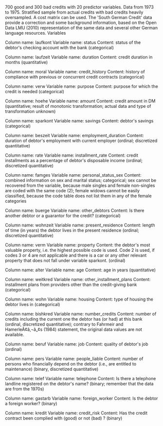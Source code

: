 700 good and 300 bad credits with 20 predictor variables. Data from 1973 to 1975. Stratified sample from actual credits with bad credits heavily oversampled. A cost matrix can be used.
The 'South German Credit' data provide a correction and some background information, based on the Open Data LMU (2010) representation of the same data and several other German language resources.
Variables 

Column name: laufkont
Variable name: status
Content: status of the debtor's checking account with the bank (categorical)

Column name: laufzeit
Variable name: duration
Content: credit duration in months (quantitative)

Column name: moral
Variable name: credit_history
Content: history of compliance with previous or concurrent credit contracts (categorical)

Column name: verw
Variable name: purpose
Content: purpose for which the credit is needed (categorical)

Column name: hoehe
Variable name: amount
Content: credit amount in DM (quantitative; result of monotonic transformation; actual data and type of
transformation unknown)

Column name: sparkont
Variable name: savings
Content: debtor's savings (categorical)

Column name: beszeit
Variable name: employment_duration
Content: duration of debtor's employment with current employer (ordinal; discretized quantitative)

Column name: rate
Variable name: installment_rate
Content: credit installments as a percentage of debtor's disposable income (ordinal; discretized quantitative)

Column name: famges
Variable name: personal_status_sex
Content: combined information on sex and marital status; categorical; sex cannot be recovered from the
variable, because male singles and female non-singles are coded with the same code (2); female widows cannot
be easily classified, because the code table does not list them in any of the female categories

Column name: buerge
Variable name: other_debtors
Content: Is there another debtor or a guarantor for the credit? (categorical)

Column name: wohnzeit
Variable name: present_residence
Content: length of time (in years) the debtor lives in the present residence (ordinal; discretized quantitative)

Column name: verm
Variable name: property
Content: the debtor's most valuable property, i.e. the highest possible code is used. Code 2 is used, if codes 3
or 4 are not applicable and there is a car or any other relevant property that does not fall under variable
sparkont. (ordinal)

Column name: alter
Variable name: age
Content: age in years (quantitative)

Column name: weitkred
Variable name: other_installment_plans
Content: installment plans from providers other than the credit-giving bank (categorical)

Column name: wohn
Variable name: housing
Content: type of housing the debtor lives in (categorical)

Column name: bishkred
Variable name: number_credits
Content: number of credits including the current one the debtor has (or had) at this bank (ordinal, discretized
quantitative); contrary to Fahrmeir and HamerleÃ¢â‚¬â„¢s (1984) statement, the original data values are not available.

Column name: beruf
Variable name: job
Content: quality of debtor's job (ordinal)

Column name: pers
Variable name: people_liable
Content: number of persons who financially depend on the debtor (i.e., are entitled to maintenance) (binary,
discretized quantitative)

Column name: telef
Variable name: telephone
Content: Is there a telephone landline registered on the debtor's name? (binary; remember that the data are
from the 1970s)

Column name: gastarb
Variable name: foreign_worker
Content: Is the debtor a foreign worker? (binary)

Column name: kredit
Variable name: credit_risk
Content: Has the credit contract been complied with (good) or not (bad) ? (binary)


